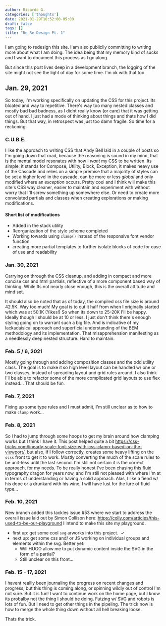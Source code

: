 ```yaml
---
author: Ricardo G.
categories: ['thoughts']
date: 2021-01-29T10:52:00-05:00
draft: false
tags: []
title: "Re Re Design Pt. 1"
---
```


I am going to redesign this site. I am also publiclly committing to writing more about what I am doing. The idea being that my memory kind of sucks and I want to document this process as I go along.

But since this post lives deep in a development branch, the logging of the site might not see the light of day for some time. I'm ok with that too.

## Jan. 29, 2021

So today, I'm working specifically on updating the CSS for this project. Its bloated and way to repetitive. There's way too many nested classes and mostly bad bad badness, as I didnt really know (or care) that it was getting out of hand. I just had a mode of thinking about things and thats how I did things. But that way, in retrospect was just too damn fragile. So time for a reckoning.

### C.U.B.E.

I like the approach to writing CSS that Andy Bell laid in a couple of posts so I'm going down that road, because the reasoning is sound in my mind, that is the mental model resonates with how I _want_ my CSS to be written. Its simple; it stands for Compose, Utility, Block, Exception, it makes heavy use of the Cascade and relies on a simple premise that a majority of styles can be set a higher level in the cascade, can be more or less _global_ and only modified where an _exception_ occurs. Pretty cool and I think will make this site's CSS way cleaner, easier to maintain and experiment with without worry that I'll screw something up somewhere else. Or need to create more convoluted partials and classes when creating explorations or making modifications.

#### Short list of modifications

- Added in the stack utility
- Reorganization of the style scheme completed
- Working towards using `clamp()` instead of the responsive font vendor function
- creating more partial templates to further isolate blocks of code for ease of use and readability

### Jan. 30, 2021

Carrying on through the CSS cleanup, and adding in compact and more concise css and html partials, reflective of a more component based way of thinking. While Its not nearly close enough, this is the overall attitude and mind set.

It should also be noted that as of today, the compiled css file size is around 42.5K. Way too much! My goal is to cut it half from when I originally started which was at 50.1K (Yikes!) So when its down to 25-20K I'll be happy. Ideally though I should be at 10 or less. I just don't think there's enough styling going on to warrant such a big file. And is indicative of my lackadaisical approach and superficial understanding of the BEM methodology and its implementation. That misapprehension manifesting as a needlessly deep nested structure. Hard to maintain.

### Feb. 5 / 6, 2021

Mostly going through and adding composition classes and the odd utility class. The goal is to make it so high level layout can be handled w/ one or two classes, instead of spreading layout and grid rules around. I also think I'll be able to refactor some of the more complicated grid layouts to use flex instead... That should be fun.

### Feb. 7, 2021

Fixing up some type rules and I must admit, I'm still unclear as to how to make `clamp` work...

### Feb. 8, 2021

So I had to jump through some hoops to get my brain around how clamping works but I think I have it. This post helped quite a bit <https://css-tricks.com/linearly-scale-font-size-with-css-clamp-based-on-the-viewport/>, but also, if I follow correctly, creates some heavy lifting on the `scss` front to get it to work. Mostly converting the much of the scale rules to be unit-less until the last second. I'm still not certain it is the correct approach, for my needs. To be really honest I've been chasing this fluid typography dragon for years now, and I'm still not pleased with where I'm at in terms of understanding or having a solid approach. Alas, I like a fiend w/ his dope or a drunkard with his wine, I will have lust for the lure of fluid type...

### Feb. 10, 2021

New branch added this tackles issue #53 where we start to address the overall issue laid out by Simon Collison here: <https://colly.com/articles/this-used-to-be-our-playground> I intend to make this site my playground.

- first up: get some cool `svg` arworks into this project.  ✓
- next up: get some css and/ or JS working on individual groups and elements within the svg. Better yet:
  - Will HUGO allow me to put dynamic content inside the SVG in the form of a partial?
  - Still unclear on this front...

### Feb. 15 - 17, 2021

I havent reallly been journaling the progress on recent changes and progress, but this thing is coming along, or spinning wildly out of control I'm not sure. But it is fun! I want to continue work on the home page, but I know its probalby not the thing I should be doing. Futzing w/ SVG and robots is lots of fun. But I need to get other things in the pipeling. The trick now is how to merge the whole thing down without all hell breaking loose.

Thats the trick.
